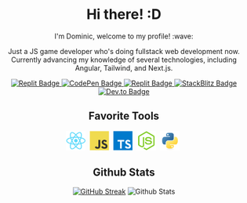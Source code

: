 <div align="center">

# Hi there! :D

<p>I'm Dominic, welcome to my profile! :wave:
 
Just a JS game developer who's doing fullstack web development now.<br>
Currently advancing my knowledge of several technologies, including Angular, Tailwind, and Next.js.</p>


<div id="badges">
  <a href="https://www.replit.com/@jD2R">
    <img src="https://img.shields.io/badge/Replit-orange?style=for-the-badge&logo=replit&logoColor=white" alt="Replit Badge"/>
  </a>
  <a href="https://codepen.io/jD2R">
    <img src="https://img.shields.io/badge/CodePen-yellow?style=for-the-badge&logo=codepen&logoColor=white" alt="CodePen Badge"/>
  </a>
  <a href="https://www.khanacademy.org/profile/jD2R">
    <img src="https://img.shields.io/badge/Khan Academy-green?style=for-the-badge&logo=khanacademy&logoColor=white" alt="Replit Badge"/>
  </a>
  <a href="https://stackblitz.com/@jD2R">
    <img src="https://img.shields.io/badge/StackBlitz-blue?style=for-the-badge&logo=stackblitz&logoColor=white" alt="StackBlitz Badge"/>
  </a>
  <a href="https://dev.to/jd2r">
    <img src="https://img.shields.io/badge/Dev-black?style=for-the-badge&logo=dev.to&logoColor=white" alt="Dev.to Badge"/>
  </a>
</div>


## Favorite Tools
<img src="https://github.com/devicons/devicon/blob/master/icons/react/react-original.svg" title="React" alt="React" width="40" height="40"/>&nbsp;
<img src="https://github.com/devicons/devicon/blob/master/icons/javascript/javascript-original.svg" title="JavaScript" alt="JavaScript" width="40" height="40"/>&nbsp;
<img src="https://github.com/devicons/devicon/blob/master/icons/typescript/typescript-original.svg" title="TypeScript" alt="TypeScript" width="40" height="40"/>&nbsp;
<img src="https://github.com/devicons/devicon/blob/master/icons/nodejs/nodejs-plain.svg" title="NodeJS" alt="NodeJS" width="40" height="40"/>&nbsp;
<img src="https://github.com/devicons/devicon/blob/master/icons/python/python-original.svg" title="Python" alt="Python" width="40" height="40"/>&nbsp;

## Github Stats
[![GitHub Streak](http://github-readme-streak-stats.herokuapp.com?user=jD2R&theme=dark&border_radius=12)](https://git.io/streak-stats)
![Github Stats](https://github-readme-stats.vercel.app/api?username=jD2R&show_icons=true&theme=dark&border_radius=12)
 
</div>
